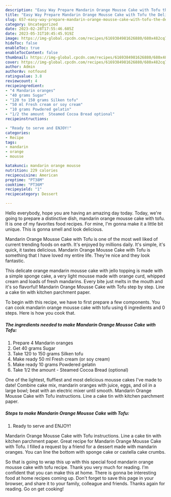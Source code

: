 ```yaml
---
description: "Easy Way Prepare Mandarin Orange Mousse Cake with Tofu the Delicious"
title: "Easy Way Prepare Mandarin Orange Mousse Cake with Tofu the Delicious"
slug: 657-easy-way-prepare-mandarin-orange-mousse-cake-with-tofu-the-delicious
category: Uncategorized
date: 2023-02-28T17:55:46.605Z
date: 2023-05-31T10:45:45.919Z
image: https://img-global.cpcdn.com/recipes/6169384981626880/680x482cq70/mandarin-orange-mousse-cake-with-tofu-recipe-main-photo.jpg
hideToc: false
enableToc: true
enableTocContent: false
thumbnail: https://img-global.cpcdn.com/recipes/6169384981626880/680x482cq70/mandarin-orange-mousse-cake-with-tofu-recipe-main-photo.jpg
cover: https://img-global.cpcdn.com/recipes/6169384981626880/680x482cq70/mandarin-orange-mousse-cake-with-tofu-recipe-main-photo.jpg
author: Admin
authorAv: notfound
ratingvalue: 3.8
reviewcount: 4
recipeingredient:
- "4 Mandarin oranges"
- "40 grams Sugar"
- "120 to 150 grams Silken tofu"
- "50 ml Fresh cream or soy cream"
- "10 grams Powdered gelatin"
- "1/2 the amount  Steamed Cocoa Bread optional"
recipeinstructions:

- "Ready to serve and ENJOY!"
categories:
- Recipe
tags:
- mandarin
- orange
- mousse

katakunci: mandarin orange mousse 
nutrition: 229 calories
recipecuisine: American
preptime: "PT38M"
cooktime: "PT36M"
recipeyield: "1"
recipecategory: Dessert

---
```



Hello everybody, hope you are having an amazing day today. Today, we're going to prepare a distinctive dish, mandarin orange mousse cake with tofu. It is one of my favorites food recipes. For mine, I'm gonna make it a little bit unique. This is gonna smell and look delicious.

Mandarin Orange Mousse Cake with Tofu is one of the most well liked of current trending foods on earth. It's enjoyed by millions daily. It's simple, it's quick, it tastes delicious. Mandarin Orange Mousse Cake with Tofu is something that I have loved my entire life. They're nice and they look fantastic.

This delicate orange mandarin mousse cake with jello topping is made with a simple sponge cake, a very light mousse made with orange curd, whipped cream and loads of fresh mandarins. Every bite just melts in the mouth and it&#39;s so flavorful! Mandarin Orange Mousse Cake with Tofu step by step. Line a cake tin with kitchen parchment paper.


To begin with this recipe, we have to first prepare a few components. You can cook mandarin orange mousse cake with tofu using 6 ingredients and 0 steps. Here is how you cook that.

<!--inarticleads1-->

##### The ingredients needed to make Mandarin Orange Mousse Cake with Tofu:

1. Prepare 4 Mandarin oranges
1. Get 40 grams Sugar
1. Take 120 to 150 grams Silken tofu
1. Make ready 50 ml Fresh cream (or soy cream)
1. Make ready 10 grams Powdered gelatin
1. Take 1/2 the amount - Steamed Cocoa Bread (optional)


One of the lightest, fluffiest and most delicious mousse cakes I&#39;ve made to date! Combine cake mix, mandarin oranges with juice, eggs, and oil in a large bowl; beat with an electric mixer until smooth. Mandarin Orange Mousse Cake with Tofu instructions. Line a cake tin with kitchen parchment paper. 

<!--inarticleads2-->

##### Steps to make Mandarin Orange Mousse Cake with Tofu:


1. Ready to serve and ENJOY!

Mandarin Orange Mousse Cake with Tofu instructions. Line a cake tin with kitchen parchment paper. Great recipe for Mandarin Orange Mousse Cake with Tofu. I filled a request by a friend for a dessert made with mandarin oranges. You can line the bottom with sponge cake or castella cake crumbs. 

So that is going to wrap this up with this special food mandarin orange mousse cake with tofu recipe. Thank you very much for reading. I'm confident that you can make this at home. There is gonna be interesting food at home recipes coming up. Don't forget to save this page in your browser, and share it to your family, colleague and friends. Thanks again for reading. Go on get cooking!
